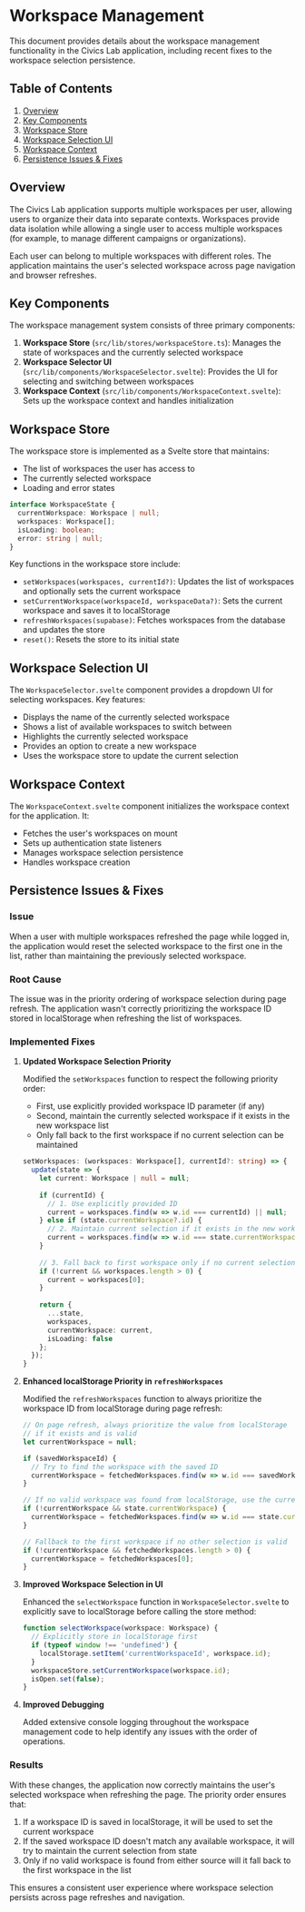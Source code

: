 # Workspace Management

This document provides details about the workspace management functionality in the Civics Lab application, including recent fixes to the workspace selection persistence.

## Table of Contents

1. [Overview](#overview)
2. [Key Components](#key-components)
3. [Workspace Store](#workspace-store)
4. [Workspace Selection UI](#workspace-selection-ui)
5. [Workspace Context](#workspace-context)
6. [Persistence Issues & Fixes](#persistence-issues--fixes)

## Overview

The Civics Lab application supports multiple workspaces per user, allowing users to organize their data into separate contexts. Workspaces provide data isolation while allowing a single user to access multiple workspaces (for example, to manage different campaigns or organizations).

Each user can belong to multiple workspaces with different roles. The application maintains the user's selected workspace across page navigation and browser refreshes.

## Key Components

The workspace management system consists of three primary components:

1. **Workspace Store** (`src/lib/stores/workspaceStore.ts`): Manages the state of workspaces and the currently selected workspace
2. **Workspace Selector UI** (`src/lib/components/WorkspaceSelector.svelte`): Provides the UI for selecting and switching between workspaces
3. **Workspace Context** (`src/lib/components/WorkspaceContext.svelte`): Sets up the workspace context and handles initialization

## Workspace Store

The workspace store is implemented as a Svelte store that maintains:

- The list of workspaces the user has access to
- The currently selected workspace
- Loading and error states

```typescript
interface WorkspaceState {
  currentWorkspace: Workspace | null;
  workspaces: Workspace[];
  isLoading: boolean;
  error: string | null;
}
```

Key functions in the workspace store include:

- `setWorkspaces(workspaces, currentId?)`: Updates the list of workspaces and optionally sets the current workspace
- `setCurrentWorkspace(workspaceId, workspaceData?)`: Sets the current workspace and saves it to localStorage
- `refreshWorkspaces(supabase)`: Fetches workspaces from the database and updates the store
- `reset()`: Resets the store to its initial state

## Workspace Selection UI

The `WorkspaceSelector.svelte` component provides a dropdown UI for selecting workspaces. Key features:

- Displays the name of the currently selected workspace
- Shows a list of available workspaces to switch between
- Highlights the currently selected workspace
- Provides an option to create a new workspace
- Uses the workspace store to update the current selection

## Workspace Context

The `WorkspaceContext.svelte` component initializes the workspace context for the application. It:

- Fetches the user's workspaces on mount
- Sets up authentication state listeners
- Manages workspace selection persistence
- Handles workspace creation

## Persistence Issues & Fixes

### Issue

When a user with multiple workspaces refreshed the page while logged in, the application would reset the selected workspace to the first one in the list, rather than maintaining the previously selected workspace.

### Root Cause

The issue was in the priority ordering of workspace selection during page refresh. The application wasn't correctly prioritizing the workspace ID stored in localStorage when refreshing the list of workspaces.

### Implemented Fixes

1. **Updated Workspace Selection Priority**

   Modified the `setWorkspaces` function to respect the following priority order:
   - First, use explicitly provided workspace ID parameter (if any)
   - Second, maintain the currently selected workspace if it exists in the new workspace list
   - Only fall back to the first workspace if no current selection can be maintained

   ```typescript
   setWorkspaces: (workspaces: Workspace[], currentId?: string) => {
     update(state => {
       let current: Workspace | null = null;
       
       if (currentId) {
         // 1. Use explicitly provided ID
         current = workspaces.find(w => w.id === currentId) || null;
       } else if (state.currentWorkspace?.id) {
         // 2. Maintain current selection if it exists in the new workspace list
         current = workspaces.find(w => w.id === state.currentWorkspace?.id) || null;
       }
       
       // 3. Fall back to first workspace only if no current selection exists
       if (!current && workspaces.length > 0) {
         current = workspaces[0];
       }
         
       return {
         ...state,
         workspaces,
         currentWorkspace: current,
         isLoading: false
       };
     });
   }
   ```

2. **Enhanced localStorage Priority in `refreshWorkspaces`**

   Modified the `refreshWorkspaces` function to always prioritize the workspace ID from localStorage during page refresh:

   ```typescript
   // On page refresh, always prioritize the value from localStorage
   // if it exists and is valid
   let currentWorkspace = null;
   
   if (savedWorkspaceId) {
     // Try to find the workspace with the saved ID
     currentWorkspace = fetchedWorkspaces.find(w => w.id === savedWorkspaceId);
   }
   
   // If no valid workspace was found from localStorage, use the current one if it exists
   if (!currentWorkspace && state.currentWorkspace) {
     currentWorkspace = fetchedWorkspaces.find(w => w.id === state.currentWorkspace?.id);
   }
   
   // Fallback to the first workspace if no other selection is valid
   if (!currentWorkspace && fetchedWorkspaces.length > 0) {
     currentWorkspace = fetchedWorkspaces[0];
   }
   ```

3. **Improved Workspace Selection in UI**

   Enhanced the `selectWorkspace` function in `WorkspaceSelector.svelte` to explicitly save to localStorage before calling the store method:

   ```typescript
   function selectWorkspace(workspace: Workspace) {
     // Explicitly store in localStorage first
     if (typeof window !== 'undefined') {
       localStorage.setItem('currentWorkspaceId', workspace.id);
     }
     workspaceStore.setCurrentWorkspace(workspace.id);
     isOpen.set(false);
   }
   ```

4. **Improved Debugging**

   Added extensive console logging throughout the workspace management code to help identify any issues with the order of operations.

### Results

With these changes, the application now correctly maintains the user's selected workspace when refreshing the page. The priority order ensures that:

1. If a workspace ID is saved in localStorage, it will be used to set the current workspace
2. If the saved workspace ID doesn't match any available workspace, it will try to maintain the current selection from state
3. Only if no valid workspace is found from either source will it fall back to the first workspace in the list

This ensures a consistent user experience where workspace selection persists across page refreshes and navigation.

